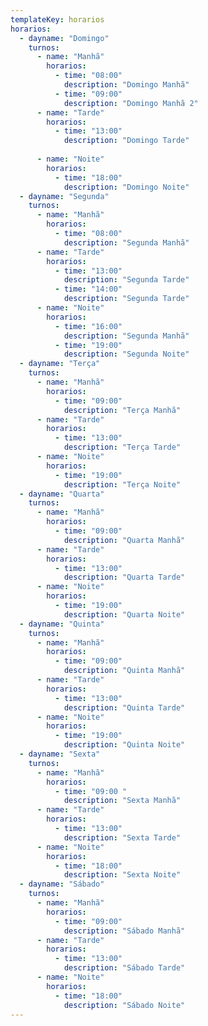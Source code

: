 ```yaml
---
templateKey: horarios
horarios:
  - dayname: "Domingo"
    turnos:
      - name: "Manhã"
        horarios:
          - time: "08:00"
            description: "Domingo Manhã"
          - time: "09:00"
            description: "Domingo Manhã 2"
      - name: "Tarde"
        horarios:
          - time: "13:00"
            description: "Domingo Tarde"
    
      - name: "Noite"
        horarios:
          - time: "18:00"
            description: "Domingo Noite"
  - dayname: "Segunda"
    turnos:
      - name: "Manhã"
        horarios:
          - time: "08:00"
            description: "Segunda Manhã"
      - name: "Tarde"
        horarios:
          - time: "13:00"
            description: "Segunda Tarde"
          - time: "14:00"
            description: "Segunda Tarde"
      - name: "Noite"
        horarios:
          - time: "16:00"
            description: "Segunda Manhã"
          - time: "19:00"
            description: "Segunda Noite"
  - dayname: "Terça"
    turnos:
      - name: "Manhã"
        horarios:
          - time: "09:00"
            description: "Terça Manhã"
      - name: "Tarde"
        horarios:
          - time: "13:00"
            description: "Terça Tarde"
      - name: "Noite"
        horarios:
          - time: "19:00"
            description: "Terça Noite"
  - dayname: "Quarta"
    turnos:
      - name: "Manhã"
        horarios:
          - time: "09:00"
            description: "Quarta Manhã"
      - name: "Tarde"
        horarios:
          - time: "13:00"
            description: "Quarta Tarde"
      - name: "Noite"
        horarios:
          - time: "19:00"
            description: "Quarta Noite"
  - dayname: "Quinta"
    turnos:
      - name: "Manhã"
        horarios:
          - time: "09:00"
            description: "Quinta Manhã"
      - name: "Tarde"
        horarios:
          - time: "13:00"
            description: "Quinta Tarde"
      - name: "Noite"
        horarios:
          - time: "19:00"
            description: "Quinta Noite"
  - dayname: "Sexta"
    turnos:
      - name: "Manhã"
        horarios:
          - time: "09:00 "
            description: "Sexta Manhã"
      - name: "Tarde"
        horarios:
          - time: "13:00"
            description: "Sexta Tarde"
      - name: "Noite"
        horarios:
          - time: "18:00"
            description: "Sexta Noite"
  - dayname: "Sábado"
    turnos:
      - name: "Manhã"
        horarios:
          - time: "09:00"
            description: "Sábado Manhã"
      - name: "Tarde"
        horarios:
          - time: "13:00"
            description: "Sábado Tarde"
      - name: "Noite"
        horarios:
          - time: "18:00"
            description: "Sábado Noite"
---
```

